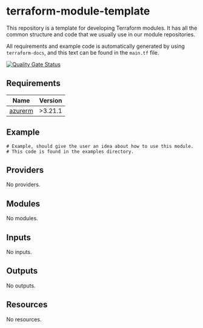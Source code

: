 <!-- BEGIN_TF_DOCS -->
# terraform-module-template

This repository is a template for developing Terraform modules. It has all the common structure and code that we usually use in our module repositories.

All requirements and example code is automatically generated by using `terraform-docs`, and this text can be found in the `main.tf` file.

[![Quality Gate Status](https://sonarcloud.io/api/project_badges/measure?project=azureterraform_terraform-module-template&metric=alert_status)](https://sonarcloud.io/summary/new_code?id=azureterraform_terraform-module-template)

## Requirements

| Name | Version |
|------|---------|
| <a name="requirement_azurerm"></a> [azurerm](#requirement\_azurerm) | >3.21.1 |

## Example

```hcl
# Example, should give the user an idea about how to use this module.
# This code is found in the examples directory.
```

## Providers

No providers.

## Modules

No modules.

## Inputs

No inputs.

## Outputs

No outputs.

## Resources

No resources.
<!-- END_TF_DOCS -->